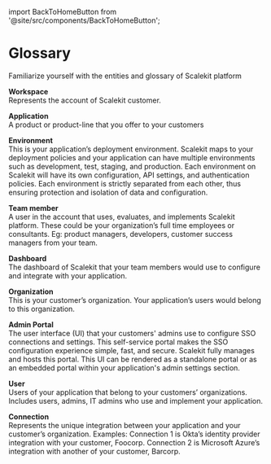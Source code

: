 import BackToHomeButton from '@site/src/components/BackToHomeButton';

<BackToHomeButton />

# Glossary

<Subtitle>Familiarize yourself with the entities and glossary of Scalekit platform</Subtitle>

**Workspace**<br />
Represents the account of Scalekit customer.

**Application**<br />
A product or product-line that you offer to your customers

**Environment**<br />
This is your application’s deployment environment. Scalekit maps to your deployment policies and your application can have multiple environments such as development, test, staging, and production. Each environment on Scalekit will have its own configuration, API settings, and authentication policies. Each environment is strictly separated from each other, thus ensuring protection and isolation of data and configuration.

**Team member**<br />
A user in the account that uses, evaluates, and implements Scalekit platform. These could be your organization’s full time employees or consultants. Eg: product managers, developers, customer success managers from your team.

**Dashboard**<br />
The dashboard of Scalekit that your team members would use to configure and integrate with your application.

**Organization**<br />
This is your customer’s organization. Your application’s users would belong to this organization.

**Admin Portal**<br />
The user interface (UI) that your customers' admins use to configure SSO connections and settings. This self-service portal makes the SSO configuration experience simple, fast, and secure. Scalekit fully manages and hosts this portal. This UI can be rendered as a standalone portal or as an embedded portal within your application's admin settings section.

**User**<br />
Users of your application that belong to your customers’ organizations. Includes users, admins, IT admins who use and implement your application.

**Connection**<br />
Represents the unique integration between your application and your customer’s organization. Examples: Connection 1 is Okta’s identity provider integration with your customer, Foocorp. Connection 2 is Microsoft Azure’s integration with another of your customer, Barcorp.
